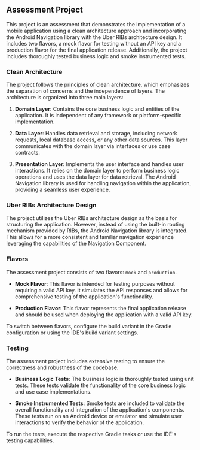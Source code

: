 ## Assessment Project

This project is an assessment that demonstrates the implementation of a mobile application using a clean architecture approach and incorporating the Android Navigation library with the Uber RIBs architecture design. It includes two flavors, a mock flavor for testing without an API key and a production flavor for the final application release. Additionally, the project includes thoroughly tested business logic and smoke instrumented tests.

### Clean Architecture

The project follows the principles of clean architecture, which emphasizes the separation of concerns and the independence of layers. The architecture is organized into three main layers:

1. **Domain Layer**: Contains the core business logic and entities of the application. It is independent of any framework or platform-specific implementation.

2. **Data Layer**: Handles data retrieval and storage, including network requests, local database access, or any other data sources. This layer communicates with the domain layer via interfaces or use case contracts.

3. **Presentation Layer**: Implements the user interface and handles user interactions. It relies on the domain layer to perform business logic operations and uses the data layer for data retrieval. The Android Navigation library is used for handling navigation within the application, providing a seamless user experience.

### Uber RIBs Architecture Design

The project utilizes the Uber RIBs architecture design as the basis for structuring the application. However, instead of using the built-in routing mechanism provided by RIBs, the Android Navigation library is integrated. This allows for a more consistent and familiar navigation experience leveraging the capabilities of the Navigation Component.

### Flavors

The assessment project consists of two flavors: `mock` and `production`.

- **Mock Flavor**: This flavor is intended for testing purposes without requiring a valid API key. It simulates the API responses and allows for comprehensive testing of the application's functionality.

- **Production Flavor**: This flavor represents the final application release and should be used when deploying the application with a valid API key.

To switch between flavors, configure the build variant in the Gradle configuration or using the IDE's build variant settings.

### Testing

The assessment project includes extensive testing to ensure the correctness and robustness of the codebase.

- **Business Logic Tests**: The business logic is thoroughly tested using unit tests. These tests validate the functionality of the core business logic and use case implementations.

- **Smoke Instrumented Tests**: Smoke tests are included to validate the overall functionality and integration of the application's components. These tests run on an Android device or emulator and simulate user interactions to verify the behavior of the application.

To run the tests, execute the respective Gradle tasks or use the IDE's testing capabilities.
